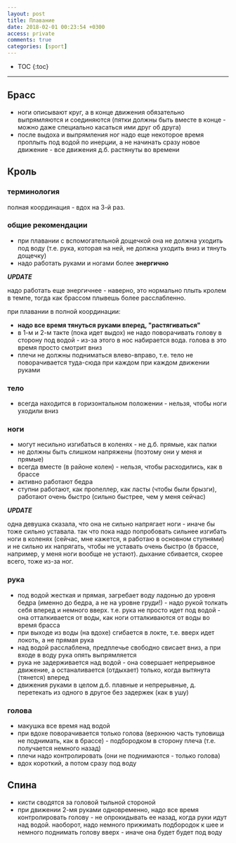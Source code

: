 ```yaml
---
layout: post
title: Плавание
date: 2018-02-01 00:23:54 +0300
access: private
comments: true
categories: [sport]
---
```


<!-- more -->

* TOC
{:toc}
<hr>

Брасс
-----

- ноги описывают круг, а в конце движения обязательно выпрямляются и соединяются
  (пятки должны быть вместе в конце - можно даже специально касаться ими друг
  об друга)
- после выдоха и выпрямления ног надо еще некоторое время проплыть под водой
  по инерции, а не начинать сразу новое движение - все движения д.б. растянуты
  во времени

Кроль
-----

### терминология

полная координация - вдох на 3-й раз.

### общие рекомендации

- при плавании с вспомогательной дощечкой она не должна уходить под воду
  (т.е. рука, которая на ней, не должна уходить вниз и тянуть дощечку)
- надо работать руками и ногами более **энергично**

***UPDATE***

надо работать еще энергичнее - наверно, это нормально плыть кролем в темпе,
тогда как брассом плывешь более расслабленно.

при плавании в полной координации:

- **надо все время тянуться руками вперед, "растягиваться"**
- в 1-м и 2-м такте (пока идет выдох) не надо поворачивать голову
  в сторону под водой - из-за этого в нос набирается вода. голова
  в это время просто смотрит вниз
- плечи не должны подниматься влево-вправо, т.е. тело не поворачивается
  туда-сюда при каждом при каждом движении руками

### тело

- всегда находится в горизонтальном положении - нельзя, чтобы ноги уходили вниз

### ноги

- могут несильно изгибаться в коленях - не д.б. прямые, как палки
- не должны быть слишком напряжены (поэтому они у меня и прямые)
- всегда вместе (в районе колен) - нельзя, чтобы расходились, как в брассе
- активно работают бедра
- ступни работают, как пропеллер, как ласты (чтобы были брызги),
  работают очень быстро (сильно быстрее, чем у меня сейчас)

***UPDATE***

одна девушка сказала, что она не сильно напрягает ноги - иначе бы тоже
сильно уставала. так что пока надо попробовать сильнее изгибать ноги в
коленях (сейчас, мне кажется, я работаю в основном ступнями) и не сильно
их напрягать, чтобы не уставать очень быстро (в брассе, например, у меня
ноги вообще не устают). дыхание сбивается, скорее всего, тоже из-за ног.

### рука

- под водой жесткая и прямая, загребает воду ладонью до уровня бедра
  (именно до бедра, а не на уровне груди!) - надо рукой толкать себя вперед
  и немного вверх. т.е. рука не просто идет под водой - она отталкивается от
  воды, как ноги отталкиваются от воды во время брасса
- при выходе из воды (на вдохе) сгибается в локте, т.е. вверх идет локоть,
  а не прямая рука
- над водой расслаблена, предплечье свободно свисает вниз, а при
  входе в воду рука опять выпрямляется
- рука не задерживается над водой - она совершает непрерывное движение,
  а останаливается (отдыхает) только, когда вытянута (тянется) вперед
- движения руками в целом д.б. плавные и непрерывные, д. перетекать из одного
  в другое без задержек (как в ушу)

### голова

- макушка все время над водой
- при вдохе поворачивается только голова (верхнюю часть туловища не поднимать,
  как в брассе) - подбородком в сторону плеча (т.е. получается немного назад)
- плечи надо контролировать (они не поднимаются - только голова)
- вдох короткий, а потом сразу под воду

Спина
-----

- кисти сводятся за головой тыльной стороной
- при движении 2-мя руками одновременно, надо все время контролировать голову -
  не опрокидывать ее назад, когда руки идут над водой. наоборот, надо немного
  прижимать подбородок к шее и немного поднимать голову вверх - иначе она будет
  будет под воду

